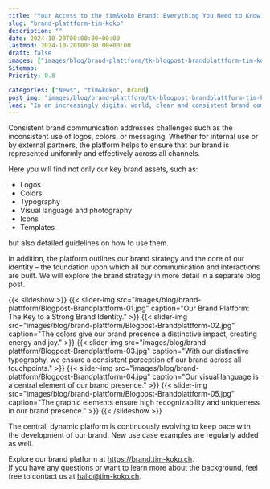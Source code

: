 ```yaml
---
title: "Your Access to the tim&koko Brand: Everything You Need to Know About Our Brand."
slug: "brand-plattform-tim-koko"
description: ""
date: 2024-10-20T00:00:00+00:00
lastmod: 2024-10-20T00:00:00+00:00
draft: false
images: ["images/blog/brand-plattform/tk-blogpost-brandplattform-tim-koko.png"]
Sitemap:
Priority: 0.8

categories: ["News", "tim&koko", Brand]
post_img: "images/blog/brand-plattform/tk-blogpost-brandplattform-tim-koko.png"
lead: "In an increasingly digital world, clear and consistent brand communication is more important than ever. Our brand platform serves as the central hub for presenting our brand and ensuring a cohesive brand experience."
---
```


Consistent brand communication addresses challenges such as the inconsistent use of logos, colors, or messaging. Whether for internal use or by external partners, the platform helps to ensure that our brand is represented uniformly and effectively across all channels.

Here you will find not only our key brand assets, such as:

* Logos
* Colors
* Typography
* Visual language and photography
* Icons
* Templates

but also detailed guidelines on how to use them.

In addition, the platform outlines our brand strategy and the core of our identity – the foundation upon which all our communication and interactions are built. We will explore the brand strategy in more detail in a separate blog post.

{{< slideshow >}}
{{< slider-img src="images/blog/brand-plattform/Blogpost-Brandplattform-01.jpg" caption="Our Brand Platform: The Key to a Strong Brand Identity." >}}
{{< slider-img src="images/blog/brand-plattform/Blogpost-Brandplattform-02.jpg" caption="The colors give our brand presence a distinctive impact, creating energy and joy." >}}
{{< slider-img src="images/blog/brand-plattform/Blogpost-Brandplattform-03.jpg" caption="With our distinctive typography, we ensure a consistent perception of our brand across all touchpoints." >}}
{{< slider-img src="images/blog/brand-plattform/Blogpost-Brandplattform-04.jpg" caption="Our visual language is a central element of our brand presence." >}}
{{< slider-img src="images/blog/brand-plattform/Blogpost-Brandplattform-05.jpg" caption="The graphic elements ensure high recognizability and uniqueness in our brand presence." >}}
{{< /slideshow >}}

The central, dynamic platform is continuously evolving to keep pace with the development of our brand. New use case examples are regularly added as well.
<br />

Explore our brand platform at <https://brand.tim-koko.ch>. <br />
If you have any questions or want to learn more about the background, feel free to contact us at [hallo@tim-koko.ch](mailto:hallo@tim-koko.ch).
